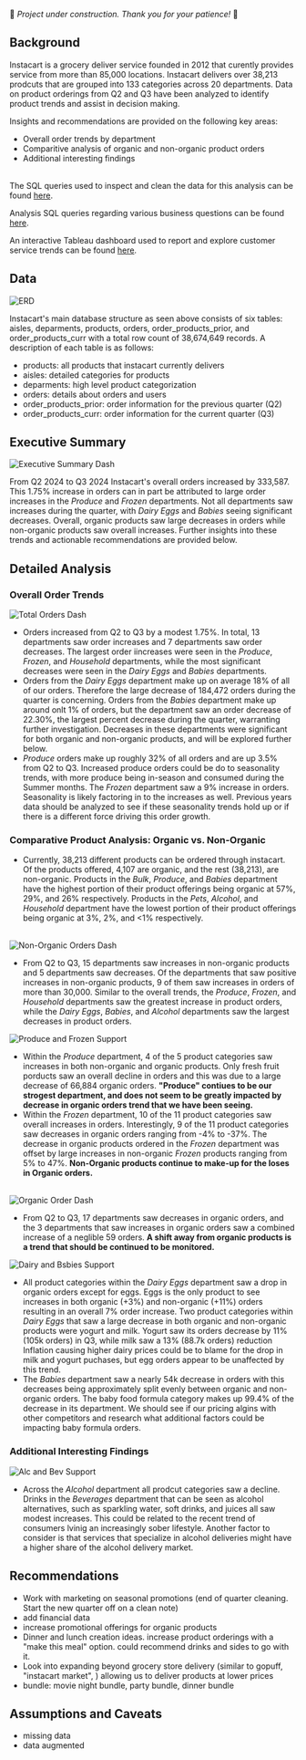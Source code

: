 🚧 *Project under construction. Thank you for your patience!* 🚧

## Background

Instacart is a grocery deliver service founded in 2012 that curently provides service from more than 85,000 locations. Instacart delivers over 38,213 prodcuts that are grouped into 133 categories across 20 departments. Data on product orderings from Q2 and Q3 have been analyzed to identify product trends and assist in decision making.

Insights and recommendations are provided on the following key areas:

- Overall order trends by department
- Comparitive analysis of organic and non-organic product orders
- Additional interesting findings

<br>The SQL queries used to inspect and clean the data for this analysis can be found [here](setup_queries).

Analysis SQL queries regarding various business questions can be found [here](analysis_queries).

An interactive Tableau dashboard used to report and explore customer service trends can be found [here](https://public.tableau.com/app/profile/nick.feichtel/viz/InstacartReorderAnalysis/ExecutiveSummary).

## Data

![ERD](assets/erd.png)

Instacart's main database structure as seen above consists of six tables: aisles, deparments, products, orders, order_products_prior, and order_products_curr with a total row count of 38,674,649 records. A description of each table is as follows:
- products: all products that instacart currently delivers
- aisles: detailed categories for products
- deparments: high level product categorization
- orders: details about orders and users
- order_products_prior: order information for the previous quarter (Q2)
- order_products_curr: order information for the current quarter (Q3)

## Executive Summary

![Executive Summary Dash](assets/executive_summary.png)

From Q2 2024 to Q3 2024 Instacart's overall orders increased by 333,587. This 1.75% increase in orders can in part be attributed to large order increases in the *Produce* and *Frozen* departments. Not all departments saw increases during the quarter, with *Dairy Eggs* and *Babies* seeing significant decreases. Overall, organic products saw large decreases in orders while non-organic products saw overall increases. Further insights into these trends and actionable recommendations are provided below.

## Detailed Analysis

### Overall Order Trends

![Total Orders Dash](assets/total_orders.png)

- Orders increased from Q2 to Q3 by a modest 1.75%. In total, 13 departments saw order increases and 7 departments saw order decreases. The largest order iincreases were seen in the *Produce*, *Frozen*, and *Household* departments, while the most significant decreases were seen in the *Dairy Eggs* and *Babies* departments. 
- Orders from the *Dairy Eggs* department make up on average 18% of all of our orders. Therefore the large decrease of 184,472 orders during the quarter is concerning. Orders from the *Babies* department make up around onlt 1% of orders, but the department saw an order decrease of 22.30%, the largest percent decrease during the quarter, warranting further investigation. Decreases in these departments were significant for both organic and non-organic products, and will be explored further below.
- *Produce* orders make up roughly 32% of all orders and are up 3.5% from Q2 to Q3. Increased produce orders could be do to seasonality trends, with more produce being in-season and consumed during the Summer months. The *Frozen* department saw a 9% increase in orders. Seasonality is likely factoring in to the increases as well. Previous years data should be analyzed to see if these seasonality trends hold up or if there is a different force driving this order growth.

### Comparative Product Analysis: Organic vs. Non-Organic

- Currently, 38,213 different products can be ordered through instacart. Of the products offered, 4,107 are organic, and the rest (38,213), are non-organic. Products in the *Bulk*, *Produce*, and *Babies* department have the highest portion of their product offerings being organic at 57%, 29%, and 26% respectively. Products in the *Pets*, *Alcohol*, and *Household* department have the lowest portion of their product offerings being organic at 3%, 2%, and <1% respectively.


<br>![Non-Organic Orders Dash](assets/non_organic_orders.png)

- From Q2 to Q3, 15 departments saw increases in non-organic products and 5 departments saw decreases. Of the departments that saw positive increases in non-organic products, 9 of them saw increases in orders of more than 30,000. Similar to the overall trends, the *Produce*, *Frozen*, and *Household* departments saw the greatest increase in product orders, while the *Dairy Eggs*, *Babies*, and *Alcohol* departments saw the largest decreases in product orders.

![Produce and Frozen Support](assets/produce_and_summary_support.png)

- Within the *Produce* department, 4 of the 5 product categories saw increases in both non-organic and organic products. Only fresh fruit porducts saw an overall decline in orders and this was due to a large decrease of 66,884 organic orders. **"Produce" contiues to be our strogest department, and does not seem to be greatly impacted by decrease in organic orders trend that we have been seeing.**
- Within the *Frozen* department, 10 of the 11 product categories saw overall increases in orders. Interestingly, 9 of the 11 product categories saw decreases in organic orders ranging from -4% to -37%. The decrease in organic products ordered in the *Frozen* department was offset by large increases in non-organic *Frozen* products ranging from 5% to 47%. **Non-Organic products continue to make-up for the loses in Organic orders.**

<br>![Organic Order Dash](assets/organic_orders.png)

- From Q2 to Q3, 17 departments saw decreases in organic orders, and the 3 departments that saw increases in organic orders saw a combined increase of a neglible 59 orders. **A shift away from organic products is a trend that should be continued to be monitored.** 

![Dairy and Bsbies Support](assets/babies_and_dairy_support.png)

- All product categories within the *Dairy Eggs* department saw a drop in organic orders except for eggs. Eggs is the only product to see increases in both organic (+3%) and non-organic (+11%) orders resulting in an overall 7% order increase. Two product categories within *Dairy Eggs* that saw a large decrease in both organic and non-organic products were yogurt and milk. Yogurt saw its orders decrease by 11% (105k orders) in Q3, while milk saw a 13% (88.7k orders) reduction Inflation causing higher dairy prices could be to blame for the drop in milk and yogurt puchases, but egg orders appear to be unaffected by this trend.
- The *Babies* department saw a nearly 54k decrease in orders with this decreases being approximately split evenly between organic and non-organic orders. The baby food formula category makes up 99.4% of the decrease in its department. We should see if our pricing algins with other competitors and research what additional factors could be impacting baby formula orders.

### Additional Interesting Findings

![Alc and Bev Support](assets/beverages_support.png)

- Across the *Alcohol* department all prodcut categories saw a decline. Drinks in the *Beverages* department that can be seen as alcohol alternatives, such as sparkling water, soft drinks, and juices all saw modest increases. This could be related to the recent trend of consumers lvinig an increasingly sober lifestyle. Another factor to consider is that services that specialize in alcohol deliveries might have a higher share of the alcohol delivery market.


## Recommendations

- Work with marketing on seasonal promotions (end of quarter cleaning. Start the new quarter off on a clean note)
- add financial data
- increase promotional offerings for organic products
- Dinner and lunch creation ideas. increase product orderings with a "make this meal" option. could recommend drinks and sides to go with it.
- Look into expanding beyond grocery store delivery (similar to gopuff, "instacart market", ) allowing us to deliver products at lower prices
- bundle: movie night bundle, party bundle, dinner bundle

## Assumptions and Caveats

- missing data
- data augmented

